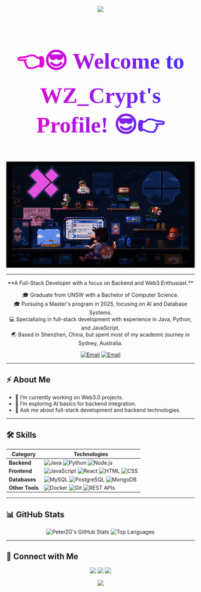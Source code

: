 <!-- Top Transparent Wave Effect -->
<div align="center">
  <img src="https://capsule-render.vercel.app/api?type=waving&color=transparent&height=150&section=header"/>
</div>

<!-- Welcome Gradient Text with Cyberpunk Style -->
<div align="center">
  <h1 style="font-size: 60px; font-family: 'Press Start 2P', cursive; background: linear-gradient(to right, #ff00cc, #3333ff); -webkit-background-clip: text; color: transparent; animation: fadeIn 3s;">
    👈😎 Welcome to WZ_Crypt's Profile! 😎👉
  </h1>
</div>

<!-- Cool GIF Animation -->
<div align="center">
  <img src="./giphy.gif" alt="Cool Coding GIF" width="600"/>
</div>

---

<div align="center">
  **A Full-Stack Developer with a focus on Backend and Web3 Enthusiast.**

  🎓 Graduate from UNSW with a Bachelor of Computer Science.  
  🎓 Pursuing a Master's program in 2025, focusing on AI and Database Systems.  
  💻 Specializing in full-stack development with experience in Java, Python, and JavaScript.  
  🌏 Based in Shenzhen, China, but spent most of my academic journey in Sydney, Australia.  

  [![Email](https://img.shields.io/badge/Email-849997616%40qq.com-yellow)](mailto:849997616@qq.com)
  [![Email](https://img.shields.io/badge/Email-weihouzeng%40gmail.com-yellow)](mailto:weihouzeng@gmail.com)
</div>

---

## ⚡ About Me

- 🔭 I’m currently working on Web3.0 projects.
- 🌱 I’m exploring AI basics for backend integration.
- 💬 Ask me about full-stack development and backend technologies.

---

## 🛠 Skills
| **Category**   | **Technologies**                                                                                       |
|----------------|-------------------------------------------------------------------------------------------------------|
| **Backend**    | ![Java](https://img.shields.io/badge/Java-ED8B00?style=for-the-badge&logo=java&logoColor=white) ![Python](https://img.shields.io/badge/Python-3776AB?style=for-the-badge&logo=python&logoColor=white) ![Node.js](https://img.shields.io/badge/Node.js-339933?style=for-the-badge&logo=node.js&logoColor=white) |
| **Frontend**   | ![JavaScript](https://img.shields.io/badge/JavaScript-F7DF1E?style=for-the-badge&logo=javascript&logoColor=black) ![React](https://img.shields.io/badge/React-20232A?style=for-the-badge&logo=react&logoColor=61DAFB) ![HTML](https://img.shields.io/badge/HTML5-E34F26?style=for-the-badge&logo=html5&logoColor=white) ![CSS](https://img.shields.io/badge/CSS3-1572B6?style=for-the-badge&logo=css3&logoColor=white) |
| **Databases**  | ![MySQL](https://img.shields.io/badge/MySQL-4479A1?style=for-the-badge&logo=mysql&logoColor=white) ![PostgreSQL](https://img.shields.io/badge/PostgreSQL-336791?style=for-the-badge&logo=postgresql&logoColor=white) ![MongoDB](https://img.shields.io/badge/MongoDB-4EA94B?style=for-the-badge&logo=mongodb&logoColor=white) |
| **Other Tools**| ![Docker](https://img.shields.io/badge/Docker-2496ED?style=for-the-badge&logo=docker&logoColor=white) ![Git](https://img.shields.io/badge/Git-F05032?style=for-the-badge&logo=git&logoColor=white) ![REST APIs](https://img.shields.io/badge/REST-02569B?style=for-the-badge&logo=rest&logoColor=white) |

---

## 📊 GitHub Stats

<div align="center">
  <img src="https://github-readme-stats.vercel.app/api?username=PeterZG&show_icons=true&theme=radical" alt="PeterZG's GitHub Stats"/>
  <img src="https://github-readme-stats.vercel.app/api/top-langs/?username=PeterZG&layout=compact&theme=radical" alt="Top Languages"/>
</div>

---

## 🔗 Connect with Me
<p align="center">
  <a href="https://github.com/WZ_Crypt"><img src="https://img.shields.io/badge/GitHub-WZ__Crypt-181717?style=for-the-badge&logo=github"></a>
  <a href="mailto:849997616@qq.com"><img src="https://img.shields.io/badge/Email-849997616%40qq.com-yellow?style=for-the-badge&logo=gmail"></a>
  <a href="mailto:weihouzeng@gmail.com"><img src="https://img.shields.io/badge/Email-weihouzeng%40gmail.com-yellow?style=for-the-badge&logo=gmail"></a>
</p>

<!-- Bottom Transparent Wave Effect -->
<div align="center">
  <img src="https://capsule-render.vercel.app/api?type=waving&color=transparent&height=150&section=footer"/>
</div>

